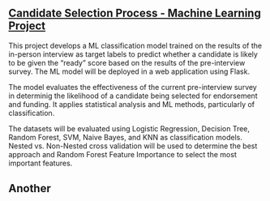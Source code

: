 ## [Candidate Selection Process - Machine Learning Project](https://github.com/dbello12/Assessment_Process-ML_Project)

This project develops a ML classification model trained on the results of the in-person interview as target labels to predict whether a candidate is likely to be given the “ready” score based on the results of the pre-interview survey. The ML model will be deployed in a web application using Flask. 

The model evaluates the effectiveness of the current pre-interview survey in determinig the likelihood of a candidate being selected for endorsement and funding. It applies statistical analysis and ML methods, particularly of classification.
 
The datasets will be evaluated using Logistic Regression, Decision Tree, Random Forest, SVM, Naive Bayes, and KNN as classification models. Nested vs. Non-Nested cross validation will be used to determine the best approach and Random Forest Feature Importance to select the most important features.


## Another
